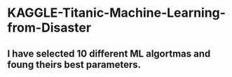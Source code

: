 # KAGGLE-Titanic-Machine-Learning-from-Disaster

## I have selected 10 different ML algortmas and foung theirs best parameters.

